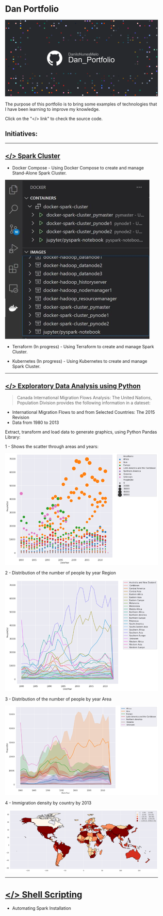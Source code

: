# Dan Portfolio

![Portfolio](https://github.com/DaniloNunesMelo/Dan_Portfolio/blob/main/DaniloNunesMelo-Dan_Portfolio-dark.png?raw=true)

The purpose of this portfolio is to bring some examples of technologies that I have been learning to improve my knowledge.

Click on the "</> link" to check the source code.

## Initiatives:
----------- 

## [</> Spark Cluster](https://github.com/DaniloNunesMelo/Dan_Portfolio_Code/tree/master/spark-cluster)

* Docker Compose - Using Docker Compose to create and manage Stand-Alone Spark Cluster.

![running](https://github.com/DaniloNunesMelo/Dan_Portfolio_Code/blob/master/spark-cluster/docker-compose/running.JPG?raw=true)

* Terraform (In progress) - Using Terraform to create and manage Spark Cluster.

* Kubernetes (In progress) - Using Kubernetes to create and manage Spark Cluster.

----------- 
## [</> Exploratory Data Analysis using Python](https://github.com/DaniloNunesMelo/Dan_Portfolio_Code/tree/master/python-data-analysis)

> Canada International Migration Flows Analysis:
The United Nations, Population Division provides the following information in a dateset:
* International Migration Flows to and from Selected Countries: The 2015 Revision
* Data from 1980 to 2013

Extract, transform and load data to generate graphics, using Python Pandas Library: 

1 - Shows the scatter through areas and years:

![scatter](https://github.com/DaniloNunesMelo/Dan_Portfolio_Code/blob/master/python-data-analysis/Inter-Migr-Flows/scat.png?raw=true)

2 - Distribution of the number of people by year Region

![Disp1](https://github.com/DaniloNunesMelo/Dan_Portfolio_Code/blob/master/python-data-analysis/Inter-Migr-Flows/YearRegion.png?raw=true)

3 - Distribution of the number of people by year Area

![Disp2](https://github.com/DaniloNunesMelo/Dan_Portfolio_Code/blob/master/python-data-analysis/Inter-Migr-Flows/YearArea.png?raw=true)

4 - Immigration density by country by 2013

![Map 2013](https://github.com/DaniloNunesMelo/Dan_Portfolio_Code/blob/master/python-data-analysis/Inter-Migr-Flows/Map2013.png?raw=true)


----------- 
# [</> Shell Scripting](https://github.com/DaniloNunesMelo/Dan_Portfolio_Code/tree/master/shell-scripting)

* Automating Spark Installation
